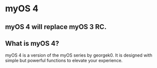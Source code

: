 # myOS 4
## myOS 4 will replace myOS 3 RC.
## What is myOS 4?
myOS 4 is a version of the myOS series by georgek0. It is designed with simple but powerful functions to elevate your experience.
